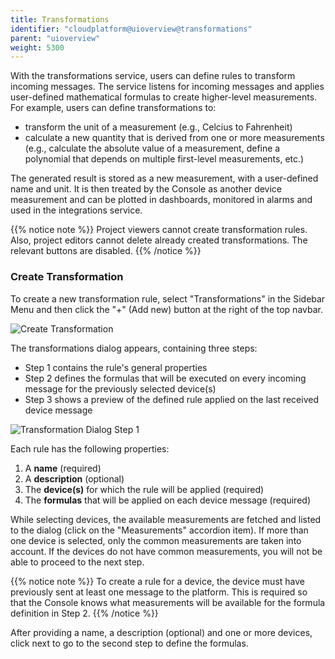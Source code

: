 ```yaml
---
title: Transformations
identifier: "cloudplatform@uioverview@transformations"
parent: "uioverview"
weight: 5300
---
```


With the transformations service, users can define rules to transform incoming messages. The service listens for incoming messages and applies user-defined mathematical formulas to create higher-level measurements. For example, users can define transformations to:

- transform the unit of a measurement (e.g., Celcius to Fahrenheit)
- calculate a new quantity that is derived from one or more measurements (e.g., calculate the absolute value of a measurement, define a polynomial that depends on multiple first-level measurements, etc.)

The generated result is stored as a new measurement, with a user-defined name and unit. It is then treated by the Console as another device measurement and can be plotted in dashboards, monitored in alarms and used in the integrations service.

{{% notice note %}}
Project viewers cannot create transformation rules. Also, project editors cannot delete already created transformations. The relevant buttons are disabled.
{{% /notice %}}

### Create Transformation

To create a new transformation rule, select "Transformations" in the Sidebar Menu and then click the "+" (Add new) button at the right of the top navbar.

![Create Transformation](/images/transformations/create_transformation.png)

The transformations dialog appears, containing three steps:

- Step 1 contains the rule's general properties
- Step 2 defines the formulas that will be executed on every incoming message for the previously selected device(s)
- Step 3 shows a preview of the defined rule applied on the last received device message

![Transformation Dialog Step 1](/images/transformations/transformation_dialog_step_1.png?width=30pc)

Each rule has the following properties:

1. A **name** (required)
2. A **description** (optional)
3. The **device(s)** for which the rule will be applied (required)
4. The **formulas** that will be applied on each device message (required)

While selecting devices, the available measurements are fetched and listed to the dialog (click on the "Measurements" accordion item). If more than one device is selected, only the common measurements are taken into account. If the devices do not have common measurements, you will not be able to proceed to the next step.

{{% notice note %}}
To create a rule for a device, the device must have previously sent at least one message to the platform. This is required so that the Console knows what measurements will be available for the formula definition in Step 2.
{{% /notice %}}

After providing a name, a description (optional) and one or more devices, click next to go to the second step to define the formulas.

